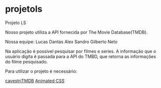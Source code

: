 # projetols
Projeto LS

Nosso projeto utiliza a API fornecida por The Movie Database(TMDB).

Nossa equipe:
Lucas Dantas 
Alex Sandro
Gilberto Neto

Na aplicação é possivel pesquisar por filmes e series.
A informação que o usuário digita é passada para a API do TMBD, que retorna as informações 
do filme pesquisado.

Para utilizar o projeto é necessário:

<a href="https://github.com/cavestri/themoviedb-javascript-library/">cavestriTMDB</a>
<a href="https://daneden.github.io/animate.css/">Animated CSS</a>

